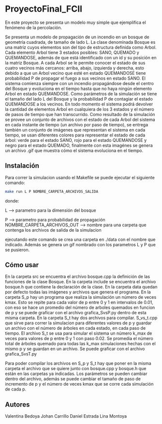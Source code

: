 # ProyectoFinal_FCII

En este proyecto se presenta un modelo muy simple que ejemplifica el fenómeno de la percolación.

Se presenta un modelo de propagación de un incendio en un bosque de geometría cuadrada, de tamaño de lado L. La clase denominada Bosque es una matriz cuyos elementos son del tipo de estructura definida como Arbol. Cada elemento Arbol tiene 3 estados posibles: SANO, QUEMADO y QUEMANDOSE, además de que está identificado con un id y su posición en la matriz Bosque. A cada Arbol se le permite conocer el estado de sus cuatro vecinos más cercanos: arriba, abajo, izquierda y derecha, esto debido a que un Arbol vecino que esté en estado QUEMANDOSE tiene probabilidad P de propagar el fuego a sus vecinos en estado SANO.
El sistema comienza siempre con un incendio propagándose desde el centro del Bosque y evoluciona en el tiempo hasta que no haya ningún elemento Arbol en estado QUEMANDOSE. Como parámetros de la simulación se tiene el tamaño del lado L del Bosque y la probabilidad P de contagiar el estado QUEMANDOSE a los vecinos. En todo momento el sistema podrá devolver la cantidad de elementos Arbol en cualquiera de los 3 estados y el número de pasos de tiempo que han transcurrido. Como resultado de la simulación se provee un conjunto de archivos con el estado de cada Arbol del sistema en cada instante de tiempo (un archivo por paso de tiempo), se entrega también un conjunto de imágenes que representan el sistema en cada tiempo, se usan diferentes colores para representar el estado de cada árbol: verde para el estado SANO, rojo para el estado QUEMANDOSE y negro para el estado QUEMADO, finalmente con esta imagénes se genera un archivo .gif que muestra cómo el sistema evoluciona en el tiempo.

## Instalación

Para correr la simulacion usando el Makefile se puede ejecutar el siguiente comando:

```bash
make run L P NOMBRE_CARPETA_ARCHIVOS_SALIDA
```

donde:

L --> parametro para la dimensión del bosque

P --> parametro para probabilidad de propagación
NOMBRE_CARPETA_ARCHIVOS_OUT --> nombre para una carpeta que contenga los archivos de salida de la simulacion

ejecutando este comando se crea una carpeta en ./data con el nombre que indicado. Además se genera un gif nombrado
con los parametros L y P que se pusieron.

## Cómo usar

En la carpeta src se encuentra el archivo bosque.cpp la definición de las funciones de la clase Bosque.
En la carpeta include se encuentra el archivo bosque.h que contiene la declaración de la clase.
En la carpeta data quedan por defecto todas las imágenes y archivos que genera el programa.
En la carpeta S_p hay un programa que realiza la simulación un número de veces kmax. Esto se repite para cada valor de p entre 0 y 1 en intervalos de 0.01, con eso se hace un promedio del número de arboles quemados en funcion de p y se puede graficar con el archivo grafica_SvsP.py dentro de esta misma carpeta.
En la carpeta S_t hay dos archivos para compilar. S_vs_t.cpp que sirve para correr la simulacion para diferentes valores de p y guardar un archivo con el número de árboles en cada estado, en cada paso de tiempo. El archivo S_t se usa para simular el sistema un número k_max de veces para valores de p entre 0 y 1 con paso 0.02. Se promedia el número total de árboles quemado para todas las k_max simulaciones hechas con el mismo p y se guardan en un archivo. Se puede graficar  con el archivo grafica_SvsT.py

Para poder compilar los archivos en S_p y S_t hay que poner en la misma carpeta el archivo que se quiere junto con bosque.cpp y bosque.h que están en las carpetas ya indicadas. Los parámetros se pueden cambiar dentro del archivo, además se puede cambiar el tamaño de paso de incremento de p y el número de veces kmax que se corre cada simulación de cada p.

## Autores
Valentina Bedoya
Johan Carrillo
Daniel Estrada
Lina Montoya



